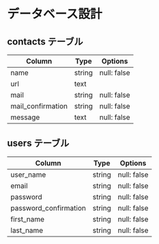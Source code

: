 # データベース設計

## contacts テーブル

| Column            | Type   | Options                        |
| ----------------- | ------ | ------------------------------ |
| name              | string | null: false                    |
| url               | text   |                                |
| mail              | string | null: false                    |
| mail_confirmation | string | null: false                    |
| message           | text   | null: false                    |


## users テーブル

| Column                | Type     | Options     |
| --------------------- | -------- | ----------- |
| user_name             | string   | null: false |
| email                 | string   | null: false |
| password              | string   | null: false |
| password_confirmation | string   | null: false |
| first_name            | string   | null: false |
| last_name             | string   | null: false |
